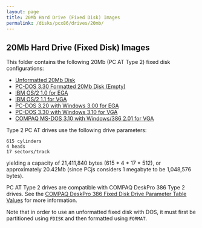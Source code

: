 ```yaml
---
layout: page
title: 20Mb Hard Drive (Fixed Disk) Images
permalink: /disks/pcx86/drives/20mb/
---
```


20Mb Hard Drive (Fixed Disk) Images
-----------------------------------

This folder contains the following 20Mb (PC AT Type 2) fixed disk configurations:

* [Unformatted 20Mb Disk](unformatted-at2.xml)
* [PC-DOS 3.30 Formatted 20Mb Disk (Empty)](pcdos330-empty-at2.xml)
* [IBM OS/2 1.0 for EGA](ibmos210-ega-at2.xml)
* [IBM OS/2 1.1 for VGA](ibmos211-vga-at2.xml)
* [PC-DOS 3.20 with Windows 3.00 for EGA](pcdos320-win300-ega-at2.xml)
* [PC-DOS 3.30 with Windows 3.10 for VGA](pcdos330-win310-vga-at2.xml)
* [COMPAQ MS-DOS 3.10 with Windows/386 2.01 for VGA](compaq310-win386201-vga-at2.xml)

Type 2 PC AT drives use the following drive parameters:

    615 cylinders
    4 heads
    17 sectors/track

yielding a capacity of 21,411,840 bytes (615 * 4 * 17 * 512), or approximately 20.42Mb 
(since PCjs considers 1 megabyte to be 1,048,576 bytes).

PC AT Type 2 drives are compatible with COMPAQ DeskPro 386 Type 2 drives.
See the [COMPAQ DeskPro 386 Fixed Disk Drive Parameter Table Values](/pubs/pc/reference/compaq/deskpro386/#fixed-disk-drive-parameter-table-values) for more information.

Note that in order to use an unformatted fixed disk with DOS, it must first be partitioned using `FDISK` and then
formatted using `FORMAT`.
